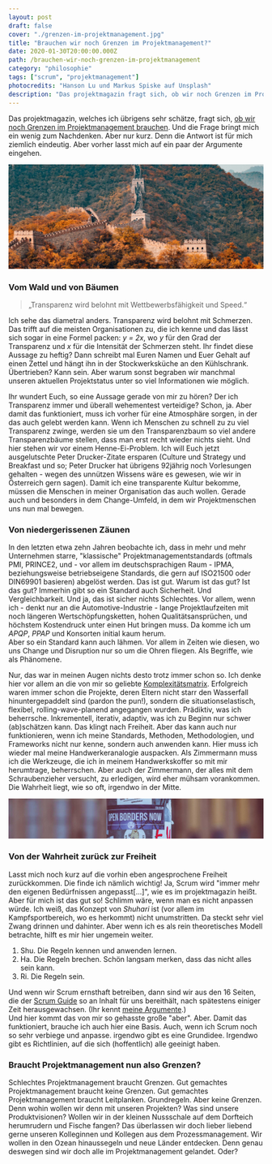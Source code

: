 ```yaml
---
layout: post
draft: false
cover: "./grenzen-im-projektmanagement.jpg"
title: "Brauchen wir noch Grenzen im Projektmanagement?"
date: 2020-01-30T20:00:00.000Z
path: /brauchen-wir-noch-grenzen-im-projektmanagement
category: "philosophie"
tags: ["scrum", "projektmanagement"]
photocredits: "Hanson Lu und Markus Spiske auf Unsplash"
description: "Das projektmagazin fragt sich, ob wir noch Grenzen im Projektmanagement brauchen. Und die Frage bringt mich ein wenig zum Nachdenken. Aber nur kurz. Denn die Antwort ist für mich ziemlich eindeutig."
---
```


Das projektmagazin, welches ich übrigens sehr schätze, fragt sich, [ob wir noch Grenzen im Projektmanagement brauchen](https://www.projektmagazin.de/blogparade_2020). Und die Frage bringt mich ein wenig zum Nachdenken. Aber nur kurz. Denn die Antwort ist für mich ziemlich eindeutig. Aber vorher lasst mich auf ein paar der Argumente eingehen.

![Grenzen im Projektmanagement](./grenzen-im-projektmanagement.jpg)

### Vom Wald und von Bäumen

> „Transparenz wird belohnt mit Wettbewerbsfähigkeit und Speed.“

Ich sehe das diametral anders. Transparenz wird belohnt mit Schmerzen. Das trifft auf die meisten Organisationen zu, die ich kenne und das lässt sich sogar in eine Formel packen: _y = 2x_, wo _y_ für den Grad der Transparenz und _x_ für die Intensität der Schmerzen steht. Ihr findet diese Aussage zu heftig? Dann schreibt mal Euren Namen und Euer Gehalt auf einen Zettel und hängt ihn in der Stockwerksküche an den Kühlschrank. Übertrieben? Kann sein. Aber warum sonst begraben wir manchmal unseren aktuellen Projektstatus unter so viel Informationen wie möglich.

Ihr wundert Euch, so eine Aussage gerade von mir zu hören? Der ich Transparenz immer und überall wehementest verteidige? Schon, ja. Aber damit das funktioniert, muss ich vorher für eine Atmosphäre sorgen, in der das auch gelebt werden kann. Wenn ich Menschen zu schnell zu zu viel Transparenz zwinge, werden sie um den Transparenzbaum so viel andere Transparenzbäume stellen, dass man erst recht wieder nichts sieht. Und hier stehen wir vor einem Henne-Ei-Problem. Ich will Euch jetzt ausgelutschte Peter Drucker-Zitate ersparen (Culture und Strategy und Breakfast und so; Peter Drucker hat übrigens 92jährig noch Vorlesungen gehalten - wegen des unnützen Wissens wäre es gewesen, wie wir in Österreich gern sagen). Damit ich eine transparente Kultur bekomme, müssen die Menschen in meiner Organisation das auch wollen. Gerade auch und besonders in dem Change-Umfeld, in dem wir Projektmenschen uns nun mal bewegen.

### Von niedergerissenen Zäunen

In den letzten etwa zehn Jahren beobachte ich, dass in mehr und mehr Unternehmen starre, "klassische" Projektmanagementstandards (oftmals PMI, PRINCE2, und - vor allem im deutschsprachigen Raum - IPMA, beziehungsweise betriebseigene Standards, die gern auf ISO21500 oder DIN69901 basieren) abgelöst werden. Das ist gut. Warum ist das gut? Ist das gut? Immerhin gibt so ein Standard auch Sicherheit. Und Vergleichbarkeit. Und ja, das ist sicher nichts Schlechtes. Vor allem, wenn ich - denkt nur an die Automotive-Industrie - lange Projektlaufzeiten mit noch längeren Wertschöpfungsketten, hohen Qualitätsansprüchen, und höchstem Kostendruck unter einen Hut bringen muss. Da komme ich um _APQP_, _PPAP_ und Konsorten initial kaum herum.  
Aber so ein Standard kann auch lähmen. Vor allem in Zeiten wie diesen, wo uns Change und Disruption nur so um die Ohren fliegen. Als Begriffe, wie als Phänomene.

Nur, das war in meinen Augen nichts desto trotz immer schon so. Ich denke hier vor allem an die von mir so geliebte [Komplexitätsmatrix](/modernes-projektmanagement-der-methodische-teil#die-qual-der-wahl). Erfolgreich waren immer schon die Projekte, deren Eltern nicht starr den Wasserfall hinuntergepaddelt sind (pardon the pun!), sondern die situationselastisch, flexibel, rolling-wave-planend angegangen wurden. Prädiktiv, was ich beherrsche. Inkrementell, iterativ, adaptiv, was ich zu Beginn nur schwer (ab)schätzen kann. Das klingt nach Freiheit. Aber das kann auch nur funktionieren, wenn ich meine Standards, Methoden, Methodologien, und Frameworks nicht nur kenne, sondern auch anwenden kann. Hier muss ich wieder mal meine Handwerkeranalogie auspacken. Als Zimmermann muss ich die Werkzeuge, die ich in meinem Handwerkskoffer so mit mir herumtrage, beherrschen. Aber auch der Zimmermann, der alles mit dem Schraubenzieher versucht, zu erledigen, wird eher mühsam vorankommen. Die Wahrheit liegt, wie so oft, irgendwo in der Mitte.

![Keine Grenzen im Projektmanagement](./keine-grenzen-im-projektmanagement.jpg)

### Von der Wahrheit zurück zur Freiheit

Lasst mich noch kurz auf die vorhin eben angesprochene Freiheit zurückkommen. Die finde ich nämlich wichtig! Ja, Scrum wird "immer mehr den eigenen Bedürfnissen angepasst[...]", wie es im projektmagazin heißt. Aber für mich ist das gut so! Schlimm wäre, wenn man es nicht anpassen würde. Ich weiß, das Konzept von _Shuhari_ ist (vor allem im Kampfsportbereich, wo es herkommt) nicht unumstritten. Da steckt sehr viel Zwang drinnen und dahinter. Aber wenn ich es als rein theoretisches Modell betrachte, hilft es mir hier ungemein weiter.

1. Shu. Die Regeln kennen und anwenden lernen.
2. Ha. Die Regeln brechen. Schön langsam merken, dass das nicht alles sein kann.
3. Ri. Die Regeln sein.

Und wenn wir Scrum ernsthaft betreiben, dann sind wir aus den 16 Seiten, die der [Scrum Guide](https://www.scrumguides.org/index.html) so an Inhalt für uns bereithält, nach spätestens einiger Zeit herausgewachsen. (Ihr kennt [meine Argumente](/ist-scrum-tot).)  
Und hier kommt das von mir so gehasste große "aber". Aber. Damit das funktioniert, brauche ich auch hier eine Basis. Auch, wenn ich Scrum noch so sehr verbiege und anpasse. irgendwo gibt es eine Grundidee. Irgendwo gibt es Richtlinien, auf die sich (hoffentlich) alle geeinigt haben.

### Braucht Projektmanagement nun also Grenzen?

Schlechtes Projektmanagement braucht Grenzen. Gut gemachtes Projektmanagement braucht keine Grenzen. Gut gemachtes Projektmanagement braucht Leitplanken. Grundregeln. Aber keine Grenzen. Denn wohin wollen wir denn mit unseren Projekten? Was sind unsere Produktvisionen? Wollen wir in der kleinen Nussschale auf dem Dorfteich herumrudern und Fische fangen? Das überlassen wir doch lieber liebend gerne unseren Kolleginnen und Kollegen aus dem Prozessmanagement. Wir wollen in den Ozean hinaussegeln und neue Länder entdecken. Denn genau deswegen sind wir doch alle im Projektmanagement gelandet. Oder?
